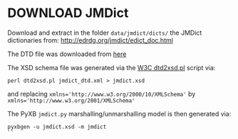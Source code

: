 # DOWNLOAD JMDict
Download and extract in the folder ```data/jmdict/dicts/``` the JMDict dictionaries from:
http://edrdg.org/jmdict/edict_doc.html

The DTD file was downloaded from [here](http://edrdg.org/jmdict/jmdict_dtd_h.html)

The XSD schema file was generated via the [W3C dtd2xsd.pl](https://www.w3.org/2000/04/schema_hack/) script via:
```
perl dtd2xsd.pl jmdict_dtd.xml > jmdict.xsd
```
and replacing `xmlns='http://www.w3.org/2000/10/XMLSchema'` by `xmlns='http://www.w3.org/2001/XMLSchema'`

The PyXB `jmdict.py` marshalling/unmarshalling model is then generated via:
```
pyxbgen -u jmdict.xsd -m jmdict
``
